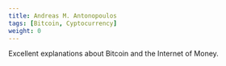 ```yaml
---
title: Andreas M. Antonopoulos
tags: [Bitcoin, Cyptocurrency]
weight: 0
---
```


Excellent explanations about Bitcoin and the Internet of Money.
